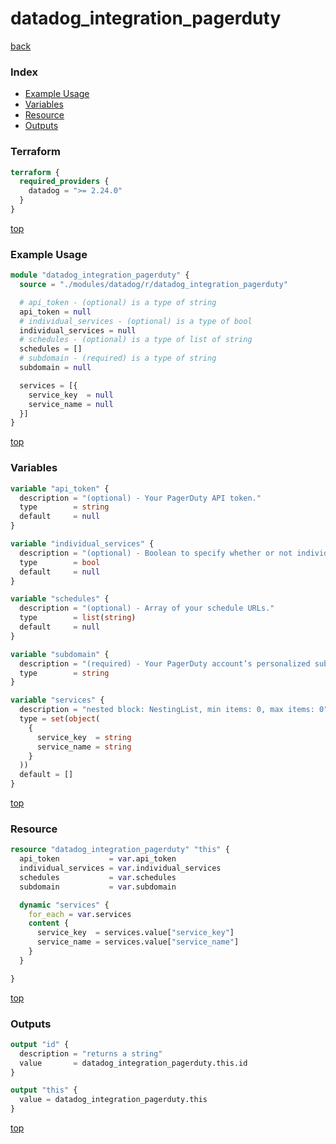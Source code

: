 # datadog_integration_pagerduty

[back](../datadog.md)

### Index

- [Example Usage](#example-usage)
- [Variables](#variables)
- [Resource](#resource)
- [Outputs](#outputs)

### Terraform

```terraform
terraform {
  required_providers {
    datadog = ">= 2.24.0"
  }
}
```

[top](#index)

### Example Usage

```terraform
module "datadog_integration_pagerduty" {
  source = "./modules/datadog/r/datadog_integration_pagerduty"

  # api_token - (optional) is a type of string
  api_token = null
  # individual_services - (optional) is a type of bool
  individual_services = null
  # schedules - (optional) is a type of list of string
  schedules = []
  # subdomain - (required) is a type of string
  subdomain = null

  services = [{
    service_key  = null
    service_name = null
  }]
}
```

[top](#index)

### Variables

```terraform
variable "api_token" {
  description = "(optional) - Your PagerDuty API token."
  type        = string
  default     = null
}

variable "individual_services" {
  description = "(optional) - Boolean to specify whether or not individual service objects specified by [datadog_integration_pagerduty_service_object](https://registry.terraform.io/providers/DataDog/datadog/latest/docs/resources/integration_pagerduty_service_object) resource are to be used. Mutually exclusive with `services` key."
  type        = bool
  default     = null
}

variable "schedules" {
  description = "(optional) - Array of your schedule URLs."
  type        = list(string)
  default     = null
}

variable "subdomain" {
  description = "(required) - Your PagerDuty account’s personalized subdomain name."
  type        = string
}

variable "services" {
  description = "nested block: NestingList, min items: 0, max items: 0"
  type = set(object(
    {
      service_key  = string
      service_name = string
    }
  ))
  default = []
}
```

[top](#index)

### Resource

```terraform
resource "datadog_integration_pagerduty" "this" {
  api_token           = var.api_token
  individual_services = var.individual_services
  schedules           = var.schedules
  subdomain           = var.subdomain

  dynamic "services" {
    for_each = var.services
    content {
      service_key  = services.value["service_key"]
      service_name = services.value["service_name"]
    }
  }

}
```

[top](#index)

### Outputs

```terraform
output "id" {
  description = "returns a string"
  value       = datadog_integration_pagerduty.this.id
}

output "this" {
  value = datadog_integration_pagerduty.this
}
```

[top](#index)